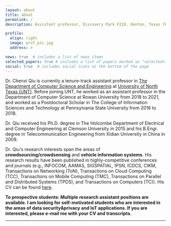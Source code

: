 ```yaml
---
layout: about
title: about
permalink: /
description: Assistant professor, Discovery Park F228, Denton, Texas 76207. chenxi.qiu[at]unt.edu

profile:
  align: right
  image: prof_pic.jpg
  address: >

news: true  # includes a list of news items
selected_papers: true # includes a list of papers marked as "selected={true}"
social: true  # includes social icons at the bottom of the page
---
```


Dr. Chenxi Qiu is currently a tenure-track assistant professor in [The Department of Computer Science and Engineering](https://computerscience.engineering.unt.edu/) at [University of North Texas (UNT)](https://www.unt.edu/). Before joining UNT, he worked as an assistant professor in the Department of Computer Science at Rowan University from 2018 to 2021, and worked as a Postdoctoral Scholar in The College of Information Sciences and Technology at Pennsylvania State University from 2016 to 2018.

Dr. Qiu received his Ph.D. degree in The Holcombe Department of Electrical and Computer Engineering at Clemson University in 2015 and his B.Engr. degree in Telecommunication Engineering from Xidian University in China in 2009.

Dr. Qiu's research interests span the areas of **crowdsourcing/crowdsensing** and **vehicle information systems**. His research results have been published in highly-competitive conferences and journals (e.g., INFOCOM, AAMAS, SIGSPATIAL, IPSN, ICDCS, CIKM, Transactions on Networking (ToN), Transactions on Cloud Computing (TCC), Transactions on Mobile Computing (TMC), Transactions on Parallel and Distributed Systems (TPDS), and Transactions on Computers (TC)). His CV can be found [here](https://github.com/chenxiunt/chenxiunt.github.io/blob/fdd3ece5ee456db77bf4498ff83c69ffed559801/assets/pdf/CV2021.pdf). 

**To prospective students: Multiple research assistant positions are available. I am looking for self-motivated students who are interested in the areas of data security&privacy and IoT applications. If you are interested, please e-mail me with your CV and transcripts.**

---
